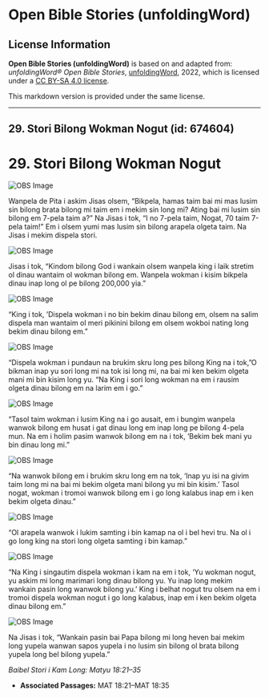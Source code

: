 # Open Bible Stories (unfoldingWord)

## License Information

**Open Bible Stories (unfoldingWord)** is based on and adapted from: _unfoldingWord® Open Bible Stories_, [unfoldingWord](https://unfoldingword.org/utw), 2022, which is licensed under a [CC BY-SA 4.0 license](https://creativecommons.org/licenses/by-sa/4.0/legalcode.en).

This markdown version is provided under the same license.



--------------------------------

## 29. Stori Bilong Wokman Nogut (id: 674604)

29\. Stori Bilong Wokman Nogut
==============================

![OBS Image](https://cdn.door43.org/obs/jpg/360px/obs-en-29-01.jpg)

Wanpela de Pita i askim Jisas olsem, “Bikpela, hamas taim bai mi mas lusim sin bilong brata bilong mi taim em i mekim sin long mi? Ating bai mi lusim sin bilong em 7\-pela taim a?” Na Jisas i tok, “I no 7\-pela taim, Nogat, 70 taim 7\-pela taim!” Em i olsem yumi mas lusim sin bilong arapela olgeta taim. Na Jisas i mekim dispela stori.

![OBS Image](https://cdn.door43.org/obs/jpg/360px/obs-en-29-02.jpg)

Jisas i tok, “Kindom bilong God i wankain olsem wanpela king i laik stretim ol dinau wantaim ol wokman bilong em. Wanpela wokman i kisim bikpela dinau inap long ol pe bilong 200,000 yia.”

![OBS Image](https://cdn.door43.org/obs/jpg/360px/obs-en-29-03.jpg)

“King i tok, ’Dispela wokman i no bin bekim dinau bilong em, olsem na salim dispela man wantaim ol meri pikinini bilong em olsem wokboi nating long bekim dinau bilong em.”

![OBS Image](https://cdn.door43.org/obs/jpg/360px/obs-en-29-04.jpg)

“Dispela wokman i pundaun na brukim skru long pes bilong King na i tok,”O bikman inap yu sori long mi na tok isi long mi, na bai mi ken bekim olgeta mani mi bin kisim long yu. “Na King i sori long wokman na em i rausim olgeta dinau bilong em na larim em i go.”

![OBS Image](https://cdn.door43.org/obs/jpg/360px/obs-en-29-05.jpg)

“Tasol taim wokman i lusim King na i go ausait, em i bungim wanpela wanwok bilong em husat i gat dinau long em inap long pe bilong 4\-pela mun. Na em i holim pasim wanwok bilong em na i tok, ’Bekim bek mani yu bin dinau long mi.”

![OBS Image](https://cdn.door43.org/obs/jpg/360px/obs-en-29-06.jpg)

“Na wanwok bilong em i brukim skru long em na tok, ‘Inap yu isi na givim taim long mi na bai mi bekim olgeta mani bilong yu mi bin kisim.’ Tasol nogat, wokman i tromoi wanwok bilong em i go long kalabus inap em i ken bekim olgeta dinau.”

![OBS Image](https://cdn.door43.org/obs/jpg/360px/obs-en-29-07.jpg)

“Ol arapela wanwok i lukim samting i bin kamap na ol i bel hevi tru. Na ol i go long king na stori long olgeta samting i bin kamap.”

![OBS Image](https://cdn.door43.org/obs/jpg/360px/obs-en-29-08.jpg)

“Na King i singautim dispela wokman i kam na em i tok, ‘Yu wokman nogut, yu askim mi long marimari long dinau bilong yu. Yu inap long mekim wankain pasin long wanwok bilong yu.’ King i belhat nogut tru olsem na em i tromoi dispela wokman nogut i go long kalabus, inap em i ken bekim olgeta dinau bilong em.”

![OBS Image](https://cdn.door43.org/obs/jpg/360px/obs-en-29-09.jpg)

Na Jisas i tok, “Wankain pasin bai Papa bilong mi long heven bai mekim long yupela wanwan sapos yupela i no lusim sin bilong ol brata bilong yupela long bel bilong yupela.”

*Baibel Stori i Kam Long: Matyu 18:21–35*

* **Associated Passages:** MAT 18:21–MAT 18:35

